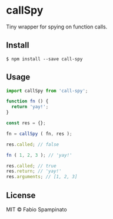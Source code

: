 # callSpy

Tiny wrapper for spying on function calls.

## Install

```shell
$ npm install --save call-spy
```

## Usage

```js
import callSpy from 'call-spy';

function fn () {
  return 'yay!';
}

const res = {};

fn = callSpy ( fn, res );

res.called; // false

fn ( 1, 2, 3 ); // 'yay!'

res.called; // true
res.return; // 'yay!'
res.arguments; // [1, 2, 3]
```

## License

MIT © Fabio Spampinato
